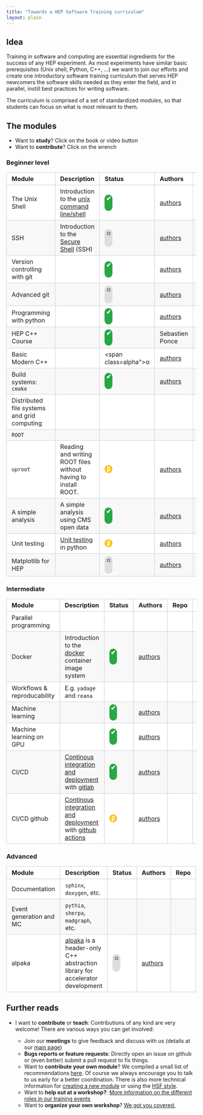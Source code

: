 ```yaml
---
title: "Towards a HEP Software Training curriculum"
layout: plain
---
```


<style type="text/css">
  table {
    padding: 0;
    width: 100%;
  }
  table tr {
    border: 1px solid #cccccc;
    background-color: white;
    margin: 0;
    padding: 0;
  }
  table tr:nth-child(2n) {
    background-color: #f8f8f8;
  }
  table tr th {
    font-weight: bold;
    border: 1px solid #cccccc;
    text-align: left;
    margin: 0;
    padding: 6px 13px;
  }
  table tr td {
    border: 1px solid #cccccc;
    text-align: left;
    margin: 0;
    padding: 6px 13px;
  }
  table tr th :first-child, table tr td :first-child {
    margin-top: 0;
  }
  table tr th :last-child, table tr td :last-child {
    margin-bottom: 0;
  }

  /* WHY DOES THIS NOT WORK? */

  a .glyphicon {
    text-decoration: none;
  }

  .stable {
  	background: #28a745;
    width: 1.3em;
    height: 1.3em;
    border-radius: 0.65em;
    color: white;
    font-weight: bold;
    padding: 0em;
    display: inline-block;
    text-align: center;
    padding-bottom: 2.5ex !important;
  }

  .beta {
  	background: #ffc107;
    width: 1.3em;
    height: 1.3em;
    border-radius: 0.65em;
    color: white;
    font-weight: bold;
    padding: 0em;
    display: inline-block;
    text-align: center;
  }

  .alpha {
    background: #dedede;
    width: 1.3em;
    height: 1.3em;
    border-radius: 0.65em;
    color: #7c7676;
    font-weight: bold;
    padding: 0em;
    display: inline-block;
    text-align: center;
    padding-bottom: 3ex !important;
  }
</style>

## Idea

Training in software and computing are essential ingredients for the success of any HEP experiment. As most experiments have similar basic prerequisites (Unix shell, Python, C++, …) we want to join our efforts and create one introductory software training curriculum that serves HEP newcomers the software skills needed as they enter the field, and in parallel, instill best practices for writing software.

The curriculum is comprised of a set of standardized *modules*, so that students can focus on what is most relevant to them.

## The modules

* Want to **study**? Click on the book <span class="glyphicon glyphicon-book"></span> or video <span class="glyphicon glyphicon-film"></span> button
* Want to **contribute**? Click on the wrench <span class="glyphicon glyphicon-wrench"></span>

### Beginner level

| Module  | Description  | Status | Authors | Repo | Site/Material                           |
| -------- | -------- |-------- |-------- |-------- |-------- |
| The Unix Shell | Introduction to the [unix command line/shell](https://en.wikipedia.org/wiki/Unix_shell) | <span class="stable">✔</span> | [authors](https://github.com/swcarpentry/shell-novice/blob/gh-pages/AUTHORS) | <a class="glyphicon glyphicon-wrench" href="https://github.com/swcarpentry/shell-novice"></a>  | <a class="glyphicon glyphicon-book" href="http://swcarpentry.github.io/shell-novice"></a> |
| SSH  | Introduction to the [Secure Shell](https://en.wikipedia.org/wiki/Ssh_(Secure_Shell)) (SSH) | <span class="alpha">α</span> | [authors](https://github.com/hsf-training/hsf-training-ssh-webpage/blob/gh-pages/AUTHORS) | <a class="glyphicon glyphicon-wrench" href="https://github.com/hsf-training/hsf-training-ssh-webpage/"></a> | |
| Version controlling with git | | <span class="stable">✔</span> | [authors](https://github.com/swcarpentry/git-novice/blob/gh-pages/AUTHORS) | <a class="glyphicon glyphicon-wrench" href="https://github.com/swcarpentry/git-novice"></a>  | <a class="glyphicon glyphicon-book" href="http://swcarpentry.github.io/git-novice"></a> |
| Advanced git  | | <span class="alpha">α</span> | [authors](https://github.com/hsf-training/hsf-training-advanced-git-webpage/blob/gh-pages/AUTHORS) | <a class="glyphicon glyphicon-wrench" href="https://github.com/hsf-training/hsf-training-advanced-git-webpage/"></a> |  |
| Programming with python | | <span class="stable">✔</span> | [authors](https://github.com/swcarpentry/python-novice-inflammation/blob/gh-pages/AUTHORS) | <a class="glyphicon glyphicon-wrench" href="https://github.com/swcarpentry/python-novice-inflammation"></a>  | <a class="glyphicon glyphicon-book" href="http://swcarpentry.github.io/python-novice-inflammation"> |
| HEP C++ Course | | <span class="stable">✔</span> | Sebastien Ponce | <a class="glyphicon glyphicon-wrench" href="https://gitlab.cern.ch/sponce/cpluspluscourse/"></a> | <a class="glyphicon glyphicon-book" href="https://indico.cern.ch/event/979067/"></a>  &nbsp; <a class="glyphicon glyphicon-film" href="https://indico.cern.ch/event/979067/"></a>  |
| Basic Modern C++ | | <span class=alpha">α</span> | [authors](https://github.com/hsf-training/hsf-training-cpp-webpage/blob/gh-pages/AUTHORS) | <a class="glyphicon glyphicon-wrench" href="https://github.com/hsf-training/hsf-training-cpp-webpage"></a> | <a class="glyphicon glyphicon-book" href="https://hsf-training.github.io/hsf-training-cpp-webpage"></a> |
| Build systems:  ``cmake`` | | <span class="stable">✔</span> | [authors](https://github.com/hsf-training/hsf-training-cmake-webpage/blob/gh-pages/AUTHORS) | <a class="glyphicon glyphicon-wrench" href="https://github.com/hsf-training/hsf-training-cmake-webpage"></a> | <a class="glyphicon glyphicon-book" href="https://hsf-training.github.io/hsf-training-cmake-webpage/"></a> |
| Distributed file systems and grid computing |||| | |
| ``ROOT`` | | | | | |
| ``uproot`` | Reading and writing ROOT files without having to install ROOT. | <span class="beta">β</span> | [authors](https://github.com/hsf-training/hsf-training-uproot-webpage/blob/gh-pages/AUTHORS) | <a class="glyphicon glyphicon-wrench" href="https://github.com/hsf-training/hsf-training-uproot-webpage"></a>  | <a class="glyphicon glyphicon-book" href="https://hsf-training.github.io/hsf-training-uproot-webpage/"></a> |
| A simple analysis | A simple analysis using CMS open data| <span class="stable">✔</span> | [authors](https://github.com/hsf-training/hsf-training-cms-analysis-webpage/blob/gh-pages/AUTHORS) | <a class="glyphicon glyphicon-wrench" href="https://github.com/hsf-training/hsf-training-cms-analysis-webpage"></a> | <a class="glyphicon glyphicon-book" href="https://hsf-training.github.io/hsf-training-cms-analysis-webpage/"></a>  &nbsp; <a class="glyphicon glyphicon-film" href="https://www.youtube.com/watch?v=gplMywJAFDI&list=PLKZ9c4ONm-Vk0wnDKaaovoEkOk3PVdL0V"></a> |
| Unit testing                                | [Unit testing](https://en.wikipedia.org/wiki/Unit_testing) in python | <span class="beta">β</span> | [authors](https://github.com/carpentries-incubator/python-testing/blob/gh-pages/AUTHORS) | <a class="glyphicon glyphicon-wrench" href="https://github.com/carpentries-incubator/python-testing"></a> | <a class="glyphicon glyphicon-book" href="http://carpentries-incubator.github.io/python-testing/"></a> |
| Matplotlib for HEP | | <span class="alpha">α</span> | [authors](https://github.com/hsf-training/hsf-training-matplotlib/blob/gh-pages/AUTHORS) | <a class="glyphicon glyphicon-wrench" href="https://github.com/hsf-training/hsf-training-matplotlib"></a> | <a class="glyphicon glyphicon-book" href="https://hsf-training.github.io/hsf-training-matplotlib/"></a> |

### Intermediate

| Module  | Description  | Status | Authors | Repo | Site/Material |
| -------- | -------- |-------- |-------- |-------- |-------- |
| Parallel programming |  |  |  |  | |
| Docker | Introduction to the [docker](https://www.docker.com/) container image system | <span class="stable">✔</span> | [authors](https://github.com/hsf-training/hsf-training-docker/blob/gh-pages/AUTHORS) | <a class="glyphicon glyphicon-wrench" href="https://github.com/hsf-training/hsf-training-docker"></a> | <a class="glyphicon glyphicon-book" href="https://hsf-training.github.io/hsf-training-docker/index.html"></a> &nbsp;  <a class="glyphicon glyphicon-film" href="https://www.youtube.com/watch?v=Qr42pEtio-Q&list=PLKZ9c4ONm-VnqD5oN2_8tXO0Yb1H_s0sj"></a> |
| Workflows & reproducability | E.g. ``yadage`` and ``reana`` |  |  |  | |
| Machine learning | | <span class="stable">✔</span> | [authors](https://github.com/hsf-training/hsf-training-ml-webpage/blob/gh-pages/AUTHORS) | <a class="glyphicon glyphicon-wrench" href="https://github.com/hsf-training/hsf-training-ml-webpage"></a> | <a class="glyphicon glyphicon-book" href="https://hsf-training.github.io/hsf-training-ml-webpage"></a> &nbsp; <a class="glyphicon glyphicon-film" href="https://www.youtube.com/playlist?list=PLKZ9c4ONm-VmHsMKImIDEMsZI1Vp0UY-Z"></a>|
| Machine learning on GPU | | <span class="stable">✔</span> | [authors](https://github.com/hsf-training/hsf-training-ml-gpu-webpage/blob/gh-pages/AUTHORS) | <a class="glyphicon glyphicon-wrench" href="https://github.com/hsf-training/hsf-training-ml-gpu-webpage"></a> | <a class="glyphicon glyphicon-book" href="https://hsf-training.github.io/hsf-training-ml-gpu-webpage"></a> &nbsp; <a class="glyphicon glyphicon-film" href="https://www.youtube.com/playlist?list=PLKZ9c4ONm-VnfKk7XrVUa-V42lUdMrB6M"></a> |
| CI/CD | [Continous integration and deployment](https://docs.gitlab.com/ee/ci/) with [gitlab](https://about.gitlab.com/) | <span class="stable">✔</span> | [authors](https://github.com/hsf-training/hsf-training-cicd/blob/gh-pages/AUTHORS) | <a class="glyphicon glyphicon-wrench" href="https://github.com/hsf-training/hsf-training-cicd"></a> | <a class="glyphicon glyphicon-book" href="https://hsf-training.github.io/hsf-training-cicd/"></a> &nbsp; <a class="glyphicon glyphicon-film" href="https://www.youtube.com/watch?v=C9auGFgIHns&list=PLKZ9c4ONm-VmmTObyNWpz4hB3Hgx8ZWSb"></a> |
| CI/CD github | [Continous integration and deployment](https://docs.gitlab.com/ee/ci/) with [github actions](https://github.com/features/actions) | <span class="beta">β</span> | [authors](https://github.com/hsf-training/hsf-training-cicd-github/blob/gh-pages/AUTHORS) | <a class="glyphicon glyphicon-wrench" href="https://github.com/hsf-training/hsf-training-cicd-github"></a> | <a class="glyphicon glyphicon-book" href="https://hsf-training.github.io/hsf-training-cicd-github/"></a> |

### Advanced

| Module  | Description  | Status | Authors | Repo | Site/Material |
| -------- | -------- |-------- |-------- |-------- |-------- |
| Documentation | ``sphinx``, ``doxygen``, etc. | | | | |
| Event generation and MC | ``pythia``, ``sherpa``, ``madgraph``, etc. | | | | |
| alpaka | [alpaka](https://alpaka.readthedocs.io/en/latest/index.html) is a header-only C++ abstraction library for accelerator development | <span class="alpha">α</span> | [authors](https://github.com/hsf-training/hsf-training-alpaka-webpage/blob/gh-pages/AUTHORS) | <a class="glyphicon glyphicon-wrench" href="https://github.com/hsf-training/hsf-training-alpaka-webpage"></a> |  |

## Further reads

* I want to **contribute** or **teach**:
Contributions of any kind are very welcome! There are various ways you can get involved:

    * Join our **meetings** to give feedback and discuss with us (details at our [main page](/workinggroups/training.html))
    * **Bugs reports or feature requests**: Directly open an issue on github or (even better) submit a pull request to fix things.
    * Want to **contribute your own module**? We compiled a small list of recommendations [here](/training/module-guidelines.html). Of course we always encourage you to talk to us early for a better coordination. There is also more technical information for [creating a new module](/training/howto-new-module.html) or using the [HSF style](/training/howto-update-module-style.html).
    * Want to **help out at a workshop?**: [More information on the different roles in our training events](/training/educators.html)
    * Want to **organize your own workshop**? [ We got you covered.](/training/howto-event.html)
